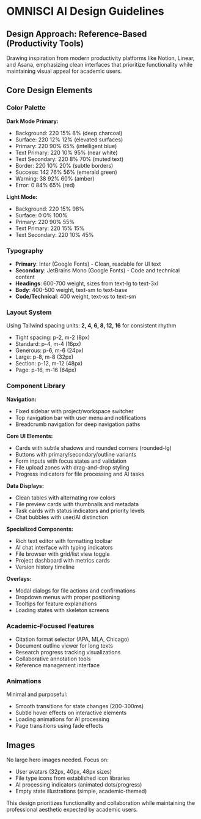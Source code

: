 # OMNISCI AI Design Guidelines

## Design Approach: Reference-Based (Productivity Tools)
Drawing inspiration from modern productivity platforms like Notion, Linear, and Asana, emphasizing clean interfaces that prioritize functionality while maintaining visual appeal for academic users.

## Core Design Elements

### Color Palette
**Dark Mode Primary:**
- Background: 220 15% 8% (deep charcoal)
- Surface: 220 12% 12% (elevated surfaces)
- Primary: 220 90% 65% (intelligent blue)
- Text Primary: 220 10% 95% (near white)
- Text Secondary: 220 8% 70% (muted text)
- Border: 220 10% 20% (subtle borders)
- Success: 142 76% 56% (emerald green)
- Warning: 38 92% 60% (amber)
- Error: 0 84% 65% (red)

**Light Mode:**
- Background: 220 15% 98%
- Surface: 0 0% 100%
- Primary: 220 90% 55%
- Text Primary: 220 15% 15%
- Text Secondary: 220 10% 45%

### Typography
- **Primary**: Inter (Google Fonts) - Clean, readable for UI text
- **Secondary**: JetBrains Mono (Google Fonts) - Code and technical content
- **Headings**: 600-700 weight, sizes from text-lg to text-3xl
- **Body**: 400-500 weight, text-sm to text-base
- **Code/Technical**: 400 weight, text-xs to text-sm

### Layout System
Using Tailwind spacing units: **2, 4, 6, 8, 12, 16** for consistent rhythm
- Tight spacing: p-2, m-2 (8px)
- Standard: p-4, m-4 (16px) 
- Generous: p-6, m-6 (24px)
- Large: p-8, m-8 (32px)
- Section: p-12, m-12 (48px)
- Page: p-16, m-16 (64px)

### Component Library

**Navigation:**
- Fixed sidebar with project/workspace switcher
- Top navigation bar with user menu and notifications
- Breadcrumb navigation for deep navigation paths

**Core UI Elements:**
- Cards with subtle shadows and rounded corners (rounded-lg)
- Buttons with primary/secondary/outline variants
- Form inputs with focus states and validation
- File upload zones with drag-and-drop styling
- Progress indicators for file processing and AI tasks

**Data Displays:**
- Clean tables with alternating row colors
- File preview cards with thumbnails and metadata
- Task cards with status indicators and priority levels
- Chat bubbles with user/AI distinction

**Specialized Components:**
- Rich text editor with formatting toolbar
- AI chat interface with typing indicators
- File browser with grid/list view toggle
- Project dashboard with metrics cards
- Version history timeline

**Overlays:**
- Modal dialogs for file actions and confirmations
- Dropdown menus with proper positioning
- Tooltips for feature explanations
- Loading states with skeleton screens

### Academic-Focused Features
- Citation format selector (APA, MLA, Chicago)
- Document outline viewer for long texts
- Research progress tracking visualizations
- Collaborative annotation tools
- Reference management interface

### Animations
Minimal and purposeful:
- Smooth transitions for state changes (200-300ms)
- Subtle hover effects on interactive elements
- Loading animations for AI processing
- Page transitions using fade effects

## Images
No large hero images needed. Focus on:
- User avatars (32px, 40px, 48px sizes)
- File type icons from established icon libraries
- AI processing indicators (animated dots/progress)
- Empty state illustrations (simple, academic-themed)

This design prioritizes functionality and collaboration while maintaining the professional aesthetic expected by academic users.